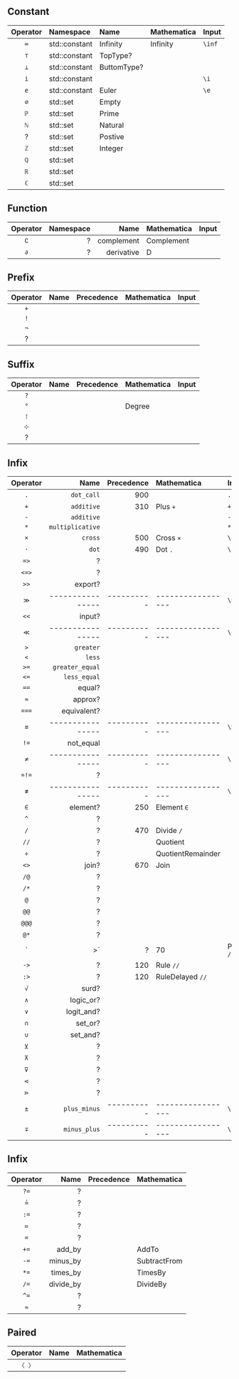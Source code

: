## Constant

| Operator | Namespace     | Name        | Mathematica | Input  |
| :------: | :------------ | :---------- | :---------- | :----- |
|   `∞`    | std::constant | Infinity    | Infinity    | `\inf` |
|   `⊤`    | std::constant | TopType?    |             |
|   `⊥`    | std::constant | ButtomType? |             |
|   `i`    | std::constant |             |             | `\i`   |
|   `e`    | std::constant | Euler       |             | `\e`   |
|   `∅`    | std::set      | Empty       |             |
|   `ℙ`    | std::set      | Prime       |             |        |
|   `ℕ`    | std::set      | Natural     |             |        |
|    ?     | std::set      | Postive     |             |        |
|   `ℤ`    | std::set      | Integer     |             |        |
|   `ℚ`    | std::set      |             |             |        |
|   `ℝ`    | std::set      |             |             |        |
|   `ℂ`    | std::set      |             |             |

## Function

| Operator | Namespace |       Name | Mathematica | Input |
| :------: | --------: | ---------: | :---------- | :---- |
|   `∁`    |         ? | complement | Complement  |
|   `∂`    |         ? | derivative | D           |



## Prefix

| Operator | Name | Precedence | Mathematica | Input |
| :------: | ---: | ---------: | :---------- | :---- |
|   `+`    |      |            |             |
|   `!`    |
|   `¬`    |
|    ?     |


## Suffix

| Operator | Name | Precedence | Mathematica | Input |
| :------: | ---: | ---------: | :---------- | :---- |
|   `?`    |      |            |             |
|   `°`    |      |            | Degree      |
|   `⊺`    |
|   `⊹`    |
|    ?     |

## Infix


| Operator |             Name | Precedence | Mathematica       | Input  |
| :------: | ---------------: | ---------: | :---------------- | :----- |
|   `.`    |       `dot_call` |        900 |                   | `.`    |
|   `+`    |       `additive` |        310 | Plus `+`          | `+`    |
|   `-`    |       `additive` |            |                   | `-`    |
|   `*`    | `multiplicative` |            |                   | `*`    |
|   `×`    |          `cross` |        500 | Cross `×`         | `\*`   |
|   `·`    |            `dot` |        490 | Dot `.`           | `\.`   |
|   `=>`   |                ? |
|  `<=>`   |                ? |
|   `>>`   |          export? |
|   `≫`    | ---------------- | ---------- | ----------------- | `\>>`  |
|   `<<`   |           input? |
|   `≪`    | ---------------- | ---------- | ----------------- | `\<<`  |
|   `>`    |        `greater` |
|   `<`    |           `less` |
|   `>=`   |  `greater_equal` |
|   `<=`   |     `less_equal` |
|   `==`   |           equal? |
|   `≈`    |          approx? |
|  `===`   |      equivalent? |
|   `≡`    | ---------------- | ---------- | ----------------- | `\>>`  |
|   `!=`   |        not_equal |
|   `≠`    | ---------------- | ---------- | ----------------- | `\!=`  |
|  `=!=`   |                ? |
|   `≢`    | ---------------- | ---------- | ----------------- | `\!==` |
|   `∈`    |         element? |        250 | Element `∈`       |
|   `^`    |                ? |            |                   |
|   `/`    |                ? |        470 | Divide `/`        |
|   `//`   |                ? |            | Quotient          |
|   `÷`    |                ? |            | QuotientRemainder |
|   `<>`   |            join? |        670 | Join              |
|   `/@`   |                ? |            |                   |
|   `/*`   |                ? |            |                   |
|   `@`    |                ? |            |                   |
|   `@@`   |                ? |            |                   |
|  `@@@`   |                ? |            |                   |
|   `@*`   |                ? |            |                   |
|   `|>`   |                ? |         70 | Postfix `//`      |
|   `->`   |                ? |        120 | Rule `//`         |
|   `:>`   |                ? |        120 | RuleDelayed `//`  |
|   `√`    |            surd? |
|   `∧`    |        logic_or? |
|   `∨`    |       logit_and? |
|   `∩`    |          set_or? |
|   `∪`    |         set_and? |
|   `⊻`    |                ? |
|   `⊼`    |                ? |
|   `⊽`    |                ? |
|   `⋖`    |                ? |
|   `⋗`    |                ? |
|   `±`    |     `plus_minus` | ---------- | ----------------- | `\+-`  |
|   `∓`    |     `minus_plus` | ---------- | ----------------- | `\-+`  |

## Infix

| Operator |      Name | Precedence | Mathematica  |
| :------: | --------: | ---------: | :----------- |
|   `?=`   |         ? |
|   `≟`    |         ? |            |              |
|   `:=`   |         ? |
|   `≔`    |         ? |            |              |
|   `=`    |         ? |            |              |
|   `+=`   |    add_by |            | AddTo        |
|   `-=`   |  minus_by |            | SubtractFrom |
|   `*=`   |  times_by |            | TimesBy      |
|   `/=`   | divide_by |            | DivideBy     |
|   `^=`   |         ? |            |              |
|   `≈`    |         ? |


## Paired

| Operator | Name | Mathematica |
| :------: | ---: | :---------- |
|  `〈 〉`   |      |             |
